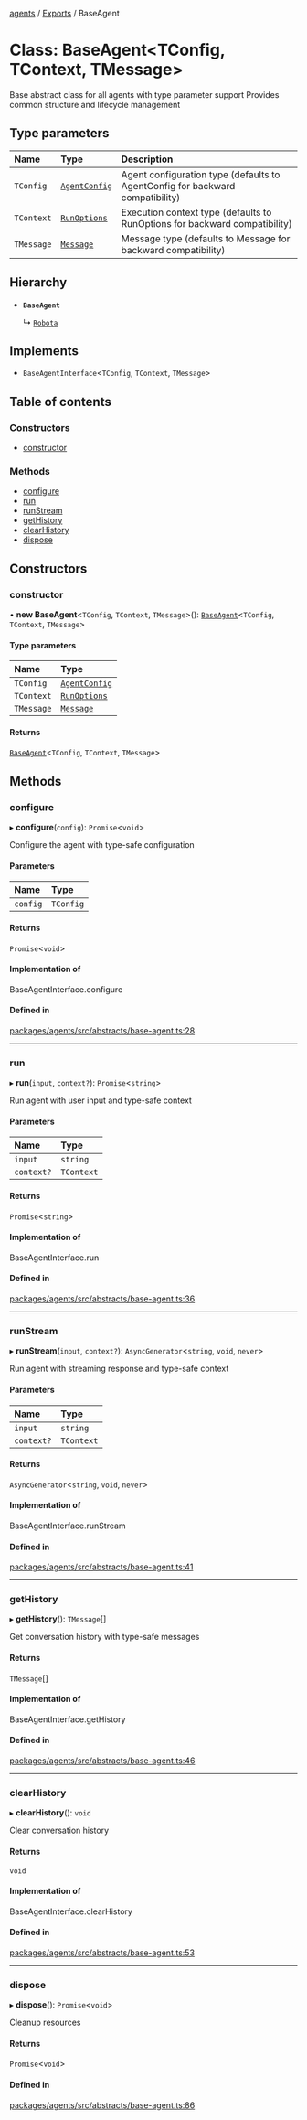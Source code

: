 <!-- 
 ⚠️  AUTO-GENERATED FILE - DO NOT EDIT MANUALLY
 This file is automatically generated by scripts/docs-generator.js
 To make changes, edit the source TypeScript files or update the generator script
-->

[agents](../../) / [Exports](../modules) / BaseAgent

# Class: BaseAgent\<TConfig, TContext, TMessage\>

Base abstract class for all agents with type parameter support
Provides common structure and lifecycle management

## Type parameters

| Name | Type | Description |
| :------ | :------ | :------ |
| `TConfig` | [`AgentConfig`](../interfaces/AgentConfig) | Agent configuration type (defaults to AgentConfig for backward compatibility) |
| `TContext` | [`RunOptions`](../interfaces/RunOptions) | Execution context type (defaults to RunOptions for backward compatibility) |
| `TMessage` | [`Message`](../modules#message) | Message type (defaults to Message for backward compatibility) |

## Hierarchy

- **`BaseAgent`**

  ↳ [`Robota`](Robota)

## Implements

- `BaseAgentInterface`\<`TConfig`, `TContext`, `TMessage`\>

## Table of contents

### Constructors

- [constructor](BaseAgent#constructor)

### Methods

- [configure](BaseAgent#configure)
- [run](BaseAgent#run)
- [runStream](BaseAgent#runstream)
- [getHistory](BaseAgent#gethistory)
- [clearHistory](BaseAgent#clearhistory)
- [dispose](BaseAgent#dispose)

## Constructors

### constructor

• **new BaseAgent**\<`TConfig`, `TContext`, `TMessage`\>(): [`BaseAgent`](BaseAgent)\<`TConfig`, `TContext`, `TMessage`\>

#### Type parameters

| Name | Type |
| :------ | :------ |
| `TConfig` | [`AgentConfig`](../interfaces/AgentConfig) |
| `TContext` | [`RunOptions`](../interfaces/RunOptions) |
| `TMessage` | [`Message`](../modules#message) |

#### Returns

[`BaseAgent`](BaseAgent)\<`TConfig`, `TContext`, `TMessage`\>

## Methods

### configure

▸ **configure**(`config`): `Promise`\<`void`\>

Configure the agent with type-safe configuration

#### Parameters

| Name | Type |
| :------ | :------ |
| `config` | `TConfig` |

#### Returns

`Promise`\<`void`\>

#### Implementation of

BaseAgentInterface.configure

#### Defined in

[packages/agents/src/abstracts/base-agent.ts:28](https://github.com/woojubb/robota/blob/a69b4da7c5c53be6f90be7c6508928a6d39cf60b/packages/agents/src/abstracts/base-agent.ts#L28)

___

### run

▸ **run**(`input`, `context?`): `Promise`\<`string`\>

Run agent with user input and type-safe context

#### Parameters

| Name | Type |
| :------ | :------ |
| `input` | `string` |
| `context?` | `TContext` |

#### Returns

`Promise`\<`string`\>

#### Implementation of

BaseAgentInterface.run

#### Defined in

[packages/agents/src/abstracts/base-agent.ts:36](https://github.com/woojubb/robota/blob/a69b4da7c5c53be6f90be7c6508928a6d39cf60b/packages/agents/src/abstracts/base-agent.ts#L36)

___

### runStream

▸ **runStream**(`input`, `context?`): `AsyncGenerator`\<`string`, `void`, `never`\>

Run agent with streaming response and type-safe context

#### Parameters

| Name | Type |
| :------ | :------ |
| `input` | `string` |
| `context?` | `TContext` |

#### Returns

`AsyncGenerator`\<`string`, `void`, `never`\>

#### Implementation of

BaseAgentInterface.runStream

#### Defined in

[packages/agents/src/abstracts/base-agent.ts:41](https://github.com/woojubb/robota/blob/a69b4da7c5c53be6f90be7c6508928a6d39cf60b/packages/agents/src/abstracts/base-agent.ts#L41)

___

### getHistory

▸ **getHistory**(): `TMessage`[]

Get conversation history with type-safe messages

#### Returns

`TMessage`[]

#### Implementation of

BaseAgentInterface.getHistory

#### Defined in

[packages/agents/src/abstracts/base-agent.ts:46](https://github.com/woojubb/robota/blob/a69b4da7c5c53be6f90be7c6508928a6d39cf60b/packages/agents/src/abstracts/base-agent.ts#L46)

___

### clearHistory

▸ **clearHistory**(): `void`

Clear conversation history

#### Returns

`void`

#### Implementation of

BaseAgentInterface.clearHistory

#### Defined in

[packages/agents/src/abstracts/base-agent.ts:53](https://github.com/woojubb/robota/blob/a69b4da7c5c53be6f90be7c6508928a6d39cf60b/packages/agents/src/abstracts/base-agent.ts#L53)

___

### dispose

▸ **dispose**(): `Promise`\<`void`\>

Cleanup resources

#### Returns

`Promise`\<`void`\>

#### Defined in

[packages/agents/src/abstracts/base-agent.ts:86](https://github.com/woojubb/robota/blob/a69b4da7c5c53be6f90be7c6508928a6d39cf60b/packages/agents/src/abstracts/base-agent.ts#L86)
